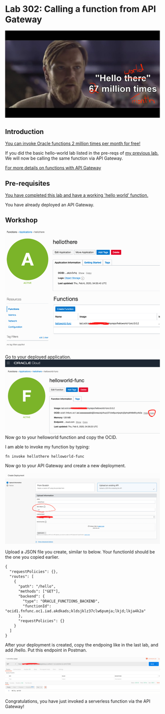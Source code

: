 # Lab 302: Calling a function from API Gateway

![](301screenshots/66.jpg) 

## Introduction

[You can invoke Oracle functions 2 million times per month for free!](https://www.oracle.com/cloud/cloud-native/functions/)

If you did the basic hello-world lab listed in the pre-reqs of [my previous lab.](https://github.com/GaryHostt/OCI_DevOps/blob/master/Lab300a.md) We will now be calling the same function via API Gateway.

[For more details on functions with API Gateway](https://docs.cloud.oracle.com/en-us/iaas/Content/APIGateway/Tasks/apigatewayusingfunctionsbackend.htm)

## Pre-requisites

[You have completed this lab and have a working 'hello world' function.](https://www.oracle.com/webfolder/technetwork/tutorials/infographics/oci_faas_gettingstarted_quickview/functions_quickview_top/functions_quickview/index.html#localdevenv)

You have already deployed an API Gateway.

## Workshop

![](301screenshots/24.png) 

Go to your deployed application.
![](301screenshots/25.png) 
Now go to your helloworld function and copy the OCID.

I am able to invoke my function by typing:
```
fn invoke hellothere helloworld-func
```

Now go to your API Gateway and create a new deployment.

![](301screenshots/26.png) 

Upload a JSON file you create, similar to below. Your functionId should be the one you copied earlier.

```
{
  "requestPolicies": {},
  "routes": [
    {
      "path": "/hello",
      "methods": ["GET"],
      "backend": {
        "type": "ORACLE_FUNCTIONS_BACKEND",
        "functionId": "ocid1.fnfunc.oc1.iad.akdkads;kldsjklz37clw6pumja;lkjd;lkja4k2a"
      },
      "requestPolicies": {}
    }
  ]
}
```
After your deployment is created, copy the endpoing like in the last lab, and add /hello. Put this endpoint in Postman.

![](301screenshots/27.png) 

Congratulations, you have just invoked a serverless function via the API Gateway!









